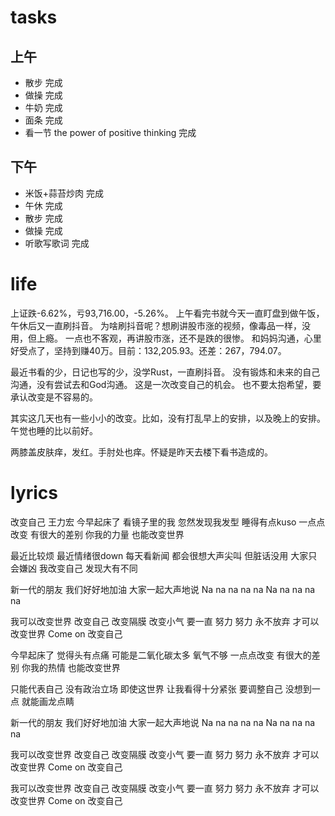 # tasks
## 上午
* 散步 完成
* 做操 完成
* 牛奶 完成
* 面条 完成
* 看一节 the power of positive thinking 完成
## 下午
* 米饭+蒜苔炒肉 完成
* 午休 完成
* 散步 完成
* 做操 完成
* 听歌写歌词 完成

# life
上证跌-6.62%，亏93,716.00，-5.26%。
上午看完书就今天一直盯盘到做午饭，午休后又一直刷抖音。
为啥刷抖音呢？想刷讲股市涨的视频，像毒品一样，没用，但上瘾。
一点也不客观，再讲股市涨，还不是跌的很惨。
和妈妈沟通，心里好受点了，坚持到赚40万。目前：132,205.93。还差：267，794.07。

最近书看的少，日记也写的少，没学Rust，一直刷抖音。
没有锻炼和未来的自己沟通，没有尝试去和God沟通。
这是一次改变自己的机会。
也不要太抱希望，要承认改变是不容易的。

其实这几天也有一些小小的改变。比如，没有打乱早上的安排，以及晚上的安排。午觉也睡的比以前好。

两膝盖皮肤痒，发红。手肘处也痒。怀疑是昨天去楼下看书造成的。

# lyrics
改变自己
  王力宏
今早起床了
看镜子里的我
忽然发现我发型
睡得有点kuso
一点点改变
有很大的差别
你我的力量
也能改变世界

最近比较烦
最近情绪很down
每天看新闻
都会很想大声尖叫
但脏话没用
大家只会嫌凶
我改变自己
发现大有不同

新一代的朋友
我们好好地加油
大家一起大声地说
Na na na na na
Na na na na na

我可以改变世界
改变自己
改变隔膜
改变小气
要一直 努力 努力
永不放弃
才可以改变世界
Come on 改变自己

今早起床了
觉得头有点痛
可能是二氧化碳太多
氧气不够
一点点改变
有很大的差别
你我的热情
也能改变世界

只能代表自己
没有政治立场
即使这世界
让我看得十分紧张
要调整自己
没想到一点
就能画龙点睛

新一代的朋友
我们好好地加油
大家一起大声地说
Na na na na na
Na na na na na

我可以改变世界
改变自己
改变隔膜
改变小气
要一直 努力 努力
永不放弃
才可以改变世界
Come on 改变自己

我可以改变世界
改变自己
改变隔膜
改变小气
要一直 努力 努力
永不放弃
才可以改变世界
Come on 改变自己
